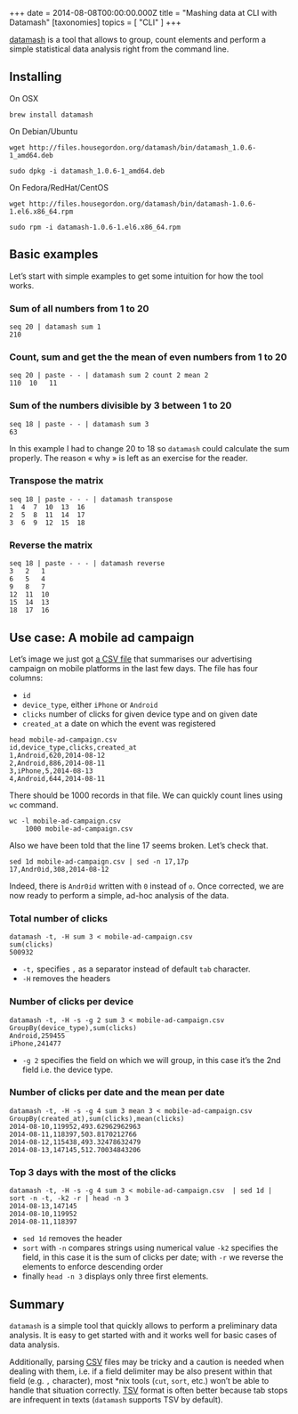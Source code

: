 +++
date = 2014-08-08T00:00:00.000Z
title = "Mashing data at CLI with Datamash"
[taxonomies]
topics = [ "CLI" ]
+++

[datamash][1] is a tool that allows to group, count elements and perform a
simple statistical data analysis right from the command line.

## Installing

On OSX

```
brew install datamash
```

On Debian/Ubuntu

```
wget http://files.housegordon.org/datamash/bin/datamash_1.0.6-1_amd64.deb
```
```
sudo dpkg -i datamash_1.0.6-1_amd64.deb
```

On Fedora/RedHat/CentOS

```
wget http://files.housegordon.org/datamash/bin/datamash-1.0.6-1.el6.x86_64.rpm
```
```
sudo rpm -i datamash-1.0.6-1.el6.x86_64.rpm
```

## Basic examples

Let’s start with simple examples to get some intuition for how the tool works.

### Sum of all numbers from 1 to 20

```
seq 20 | datamash sum 1
210
```

### Count, sum and get the the mean of even numbers from 1 to 20

```
seq 20 | paste - - | datamash sum 2 count 2 mean 2
110  10   11
```

### Sum of the numbers divisible by 3 between 1 to 20

```
seq 18 | paste - - | datamash sum 3
63
```

In this example I had to change 20 to 18 so `datamash` could calculate the sum
properly. The reason « why » is left as an exercise for the reader.

### Transpose the matrix

```
seq 18 | paste - - - | datamash transpose
1  4  7  10  13  16
2  5  8  11  14  17
3  6  9  12  15  18
```

### Reverse the matrix

```
seq 18 | paste - - - | datamash reverse
3   2   1
6   5   4
9   8   7
12  11  10
15  14  13
18  17  16
```

## Use case: A mobile ad campaign

Let’s image we just got [a CSV file][3] that summarises our advertising campaign on
mobile platforms in the last few days. The file has four columns:

* `id`
* `device_type`, either `iPhone` or `Android`
* `clicks` number of clicks for given device type and on given date
* `created_at` a date on which the event was registered

```
head mobile-ad-campaign.csv
id,device_type,clicks,created_at
1,Android,620,2014-08-12
2,Android,886,2014-08-11
3,iPhone,5,2014-08-13
4,Android,644,2014-08-11
```

There should be 1000 records in that file. We can quickly count lines using `wc`
command.

```
wc -l mobile-ad-campaign.csv
    1000 mobile-ad-campaign.csv
```

Also we have been told that the line 17 seems broken. Let’s check that.

```
sed 1d mobile-ad-campaign.csv | sed -n 17,17p
17,Andr0id,308,2014-08-12
```

Indeed, there is `Andr0id` written with `0` instead of `o`. Once corrected, we
are now ready to perform a simple, ad-hoc analysis of the data.

### Total number of clicks

```
datamash -t, -H sum 3 < mobile-ad-campaign.csv
sum(clicks)
500932
```

* `-t,` specifies `,` as a separator instead of default `tab` character.
* `-H` removes the headers

### Number of clicks per device

```
datamash -t, -H -s -g 2 sum 3 < mobile-ad-campaign.csv
GroupBy(device_type),sum(clicks)
Android,259455
iPhone,241477
```

* `-g 2` specifies the field on which we will group, in this case it’s the 2nd field
i.e. the device type.

### Number of clicks per date and the mean per date

```
datamash -t, -H -s -g 4 sum 3 mean 3 < mobile-ad-campaign.csv
GroupBy(created_at),sum(clicks),mean(clicks)
2014-08-10,119952,493.62962962963
2014-08-11,118397,503.8170212766
2014-08-12,115438,493.32478632479
2014-08-13,147145,512.70034843206
```

### Top 3 days with the most of the clicks

```
datamash -t, -H -s -g 4 sum 3 < mobile-ad-campaign.csv  | sed 1d | sort -n -t, -k2 -r | head -n 3
2014-08-13,147145
2014-08-10,119952
2014-08-11,118397
```

* `sed 1d` removes the header
* `sort` with `-n` compares strings using numerical value `-k2` specifies the field, in this case it is the sum of clicks per date; with `-r` we reverse the elements to enforce descending order
* finally `head -n 3` displays only three first elements.

## Summary

`datamash` is a simple tool that quickly allows to perform a preliminary data
analysis. It is easy to get started with and it works well for basic cases of
data analysis.

Additionally, parsing [CSV][4] files may be tricky and a caution is needed when
dealing with them, i.e. if a field delimiter may be also present within that
field (e.g. `,` character), most \*nix tools (`cut`, `sort`, etc.) won’t be able
to handle that situation correctly. [TSV][2] format is often better because tab
stops are infrequent in texts (`datamash` supports TSV by default).


[1]: http://www.gnu.org/software/datamash/
[2]: http://en.wikipedia.org/wiki/Tab-separated_values
[3]: https://gist.github.com/zaiste/dd41ae4c5ee2a17a2585
[4]: http://en.wikipedia.org/wiki/Comma-separated_values
